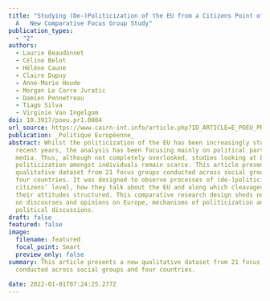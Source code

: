 ```yaml
---
title: "Studying (De-)Politicization of the EU from a Citizens Point of View:
  A   New Comparative Focus Group Study"
publication_types:
  - "2"
authors:
  - Laurie Beaudonnet
  - Céline Belot
  - Hélène Caune
  - Claire Dupuy
  - Anne-Marie Houde
  - Morgan Le Corre Juratic
  - Damien Pennetreau
  - Tiago Silva
  - Virginie Van Ingelgom
doi: 10.3917/poeu.pr1.0004
url_source: https://www.cairn-int.info/article.php?ID_ARTICLE=E_POEU_PR1_0004
publication: _Politique Européenne_
abstract: Whilst the politicization of the EU has been increasingly studied over
  recent years, the analysis has been focusing mainly on political parties and
  media. Thus, although not completely overlooked, studies looking at EU
  politicization amongst individuals remain scarce. This article presents a new
  qualitative dataset from 21 focus groups conducted across social groups and
  four countries. It was designed to observe processes of (de-)politicization at
  citizens’ level, how they talk about the EU and along which cleavages are
  their attitudes structured. This comparative research design sheds new light
  on discourses and opinions on Europe, mechanisms of politicization and
  political discussions.
draft: false
featured: false
image:
  filename: featured
  focal_point: Smart
  preview_only: false
summary: This article presents a new qualitative dataset from 21 focus groups
  conducted across social groups and four countries.
  
date: 2022-01-01T07:24:25.277Z
---
```

